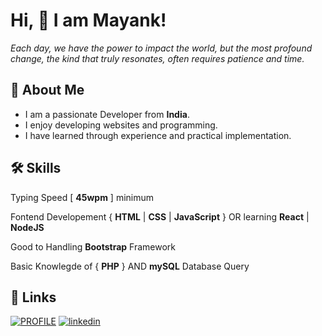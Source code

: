 <!-- प्रतिदिनं वयं जगत् परिवर्तयामः। परन्तु जगत् परिवर्तयितुं सम्यक् मार्गः, तत् प्रभावं अधिकतया चिन्तयति यत् अधिकं समयं लभते। -->

# Hi, 👋  I am Mayank!

_Each day, we have the power to impact the world, but the most profound change, the kind that truly resonates, often requires patience and time._

## 🚀 About Me

-   I am a passionate Developer from **India**.
-   I enjoy developing websites and programming.
-   I have learned through experience and practical implementation.

## 🛠 Skills

Typing Speed [ __45wpm__ ] minimum 

Fontend Developement { __HTML__ | __CSS__ | __JavaScript__ } OR learning __React__ | __NodeJS__ 

Good to Handling __Bootstrap__ Framework

Basic Knowlegde of { __PHP__ } AND __mySQL__ Database Query

## 🔗 Links

<!-- [![github](https://img.shields.io/badge/github-black?style=for-the-badge&logo=github&logoColor=white)](https://github.com/MayankDevil/) -->
[![PROFILE](https://img.shields.io/badge/my_portfolio-crimson?style=for-the-badge&logo=ko-fi&logoColor=white)](https://mayankdevil.github.io/MayankDevil/)
[![linkedin](https://img.shields.io/badge/linkedin-0A66C2?style=for-the-badge&logo=linkedin&logoColor=white)](https://www.linkedin.com/in/MasterMayank/)

<!-- author is mayank -->
